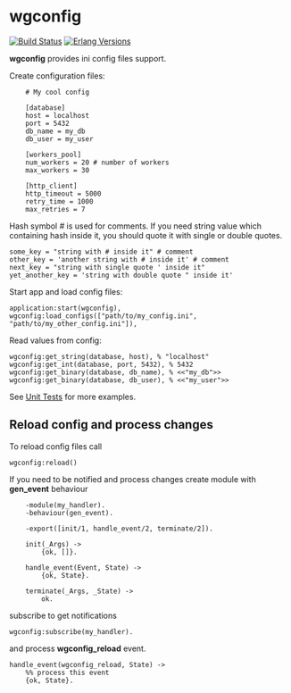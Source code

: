 # wgconfig
[![Build Status][gh badge]][gh]
[![Erlang Versions][erlang version badge]][gh]

**wgconfig** provides ini config files support.

Create configuration files:
```
    # My cool config

    [database]
    host = localhost
    port = 5432
    db_name = my_db
    db_user = my_user

    [workers_pool]
    num_workers = 20 # number of workers
    max_workers = 30

    [http_client]
    http_timeout = 5000
    retry_time = 1000
    max_retries = 7
```

Hash symbol _#_ is used for comments. If you need string value which
containing hash inside it, you should quote it with single or double
quotes.

```
some_key = "string with # inside it" # comment
other_key = 'another string with # inside it' # comment
next_key = "string with single quote ' inside it"
yet_another_key = 'string with double quote " inside it'
```

Start app and load config files:

```
application:start(wgconfig),
wgconfig:load_configs(["path/to/my_config.ini", "path/to/my_other_config.ini"]),
```

Read values from config:

```
wgconfig:get_string(database, host), % "localhost"
wgconfig:get_int(database, port, 5432), % 5432
wgconfig:get_binary(database, db_name), % <<"my_db">>
wgconfig:get_binary(database, db_user), % <<"my_user">>
```

See [Unit Tests](./test/wgconfig_tests.erl) for more examples.


## Reload config and process changes

To reload config files call

```
wgconfig:reload()
```

If you need to be notified and process changes
create module with **gen_event** behaviour

```
    -module(my_handler).
    -behaviour(gen_event).

    -export([init/1, handle_event/2, terminate/2]).

    init(_Args) ->
        {ok, []}.

    handle_event(Event, State) ->
        {ok, State}.

    terminate(_Args, _State) ->
        ok.
```

subscribe to get notifications

```
wgconfig:subscribe(my_handler).
```

and process **wgconfig_reload** event.

```
handle_event(wgconfig_reload, State) ->
    %% process this event
    {ok, State}.
```

<!-- Badges -->
[gh]: https://github.com/wgnet/wgconfig/actions/workflows/ci.yml
[gh badge]: https://img.shields.io/github/workflow/status/wgnet/wgconfig/CI?style=flat-square
[erlang version badge]: https://img.shields.io/badge/erlang-21.3%20to%2024.2-blue.svg?style=flat-square
